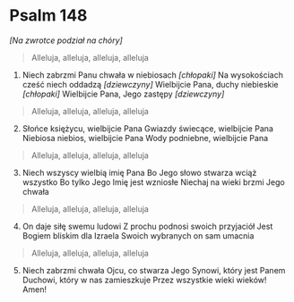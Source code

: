 # Psalm 148

_[Na zwrotce podział na chóry]_

> Alleluja, alleluja, alleluja, alleluja

1. Niech zabrzmi Panu chwała w niebiosach _[chłopaki]_
Na wysokościach cześć niech oddadzą _[dziewczyny]_
Wielbijcie Pana, duchy niebieskie _[chłopaki]_
Wielbijcie Pana, Jego zastępy _[dziewczyny]_

> Alleluja, alleluja, alleluja, alleluja

2. Słońce księżycu, wielbijcie Pana
Gwiazdy świecące, wielbijcie Pana
Niebiosa niebios, wielbijcie Pana
Wody podniebne, wielbijcie Pana

> Alleluja, alleluja, alleluja, alleluja

3. Niech wszyscy wielbią imię Pana
Bo Jego słowo stwarza wciąż wszystko
Bo tylko Jego Imię jest wzniosłe
Niechaj na wieki brzmi Jego chwała

> Alleluja, alleluja, alleluja, alleluja

4. On daje siłę swemu ludowi
Z prochu podnosi swoich przyjaciół
Jest Bogiem bliskim dla Izraela
Swoich wybranych on sam umacnia

> Alleluja, alleluja, alleluja, alleluja

5. Niech zabrzmi chwała Ojcu, co stwarza
Jego Synowi, który jest Panem
Duchowi, który w nas zamieszkuje
Przez wszystkie wieki wieków! Amen!
